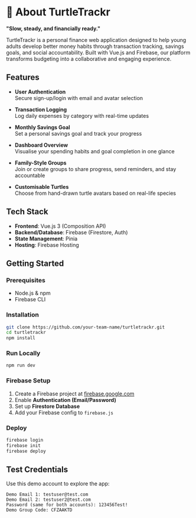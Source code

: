 # 🐢 About TurtleTrackr

**"Slow, steady, and financially ready."**

TurtleTrackr is a personal finance web application designed to help young adults develop better money habits through transaction tracking, savings goals, and social accountability. Built with Vue.js and Firebase, our platform transforms budgeting into a collaborative and engaging experience.

## Features

- **User Authentication**  
  Secure sign-up/login with email and avatar selection

- **Transaction Logging**  
  Log daily expenses by category with real-time updates

- **Monthly Savings Goal**  
  Set a personal savings goal and track your progress

- **Dashboard Overview**  
  Visualise your spending habits and goal completion in one glance

- **Family-Style Groups**  
  Join or create groups to share progress, send reminders, and stay accountable

- **Customisable Turtles**  
  Choose from hand-drawn turtle avatars based on real-life species

## Tech Stack

- **Frontend**: Vue.js 3 (Composition API)
- **Backend/Database**: Firebase (Firestore, Auth)
- **State Management**: Pinia
- **Hosting**: Firebase Hosting

## Getting Started

### Prerequisites
- Node.js & npm
- Firebase CLI

### Installation

```bash
git clone https://github.com/your-team-name/turtletrackr.git
cd turtletrackr
npm install
```

### Run Locally

```bash
npm run dev
```

### Firebase Setup
1. Create a Firebase project at [firebase.google.com](https://firebase.google.com/)
2. Enable **Authentication (Email/Password)**
3. Set up **Firestore Database**
4. Add your Firebase config to `firebase.js`

### Deploy

```bash
firebase login
firebase init
firebase deploy
```

## Test Credentials

Use this demo account to explore the app:

```
Demo Email 1: testuser@test.com
Demo Email 2: testuser2@test.com
Password (same for both accounts): 123456Test!
Demo Group Code: CFZAAKTD
```
